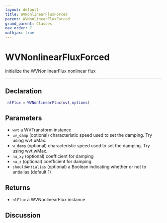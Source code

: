 ```yaml
---
layout: default
title: WVNonlinearFluxForced
parent: WVNonlinearFluxForced
grand_parent: Classes
nav_order: 7
mathjax: true
---
```


#  WVNonlinearFluxForced

initialize the WVNonlinearFlux nonlinear flux


---

## Declaration
```matlab
 nlFlux = WVNonlinearFlux(wvt,options)
```
## Parameters
+ `wvt`  a WVTransform instance
+ `uv_damp`  (optional) characteristic speed used to set the damping. Try using wvt.uMax.
+ `w_damp`  (optional) characteristic speed used to set the damping. Try using wvt.wMax.
+ `nu_xy`  (optional) coefficient for damping
+ `nu_z`  (optional) coefficient for damping
+ `shouldAntialias`  (optional) a Boolean indicating whether or not to antialias (default 1)

## Returns
+ `nlFlux`  a WVNonlinearFlux instance

## Discussion

                

